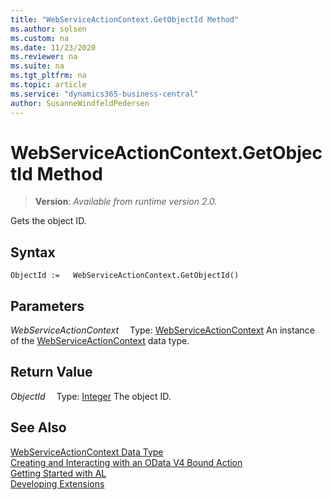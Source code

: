 ```yaml
---
title: "WebServiceActionContext.GetObjectId Method"
ms.author: solsen
ms.custom: na
ms.date: 11/23/2020
ms.reviewer: na
ms.suite: na
ms.tgt_pltfrm: na
ms.topic: article
ms.service: "dynamics365-business-central"
author: SusanneWindfeldPedersen
---
```

[//]: # (START>DO_NOT_EDIT)
[//]: # (IMPORTANT:Do not edit any of the content between here and the END>DO_NOT_EDIT.)
[//]: # (Any modifications should be made in the .xml files in the ModernDev repo.)
# WebServiceActionContext.GetObjectId Method
> **Version**: _Available from runtime version 2.0._

Gets the object ID.


## Syntax
```
ObjectId :=   WebServiceActionContext.GetObjectId()
```

## Parameters
*WebServiceActionContext*
&emsp;Type: [WebServiceActionContext](webserviceactioncontext-data-type.md)
An instance of the [WebServiceActionContext](webserviceactioncontext-data-type.md) data type.

## Return Value
*ObjectId*
&emsp;Type: [Integer](../integer/integer-data-type.md)
The object ID.


[//]: # (IMPORTANT: END>DO_NOT_EDIT)
## See Also
[WebServiceActionContext Data Type](webserviceactioncontext-data-type.md)  
[Creating and Interacting with an OData V4 Bound Action](../../devenv-creating-and-interacting-with-odatav4-bound-action.md)  
[Getting Started with AL](../../devenv-get-started.md)  
[Developing Extensions](../../devenv-dev-overview.md)